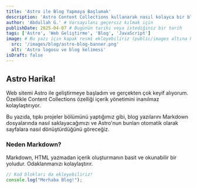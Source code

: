 ```yaml
---
title: 'Astro ile Blog Yapmaya Başlamak'
description: 'Astro Content Collections kullanarak nasıl kolayca bir blog oluşturabileceğimize dair ilk adımlar.'
author: 'Abdullah G.' # Varsayılanı geçersiz kılmak için
publishDate: 2025-04-07 # Bugünün tarihi veya istediğiniz bir tarih
tags: ['Astro', 'Web Geliştirme', 'Blog', 'JavaScript']
image: # Bu yazı için kapak resmi ekleyebiliriz (public/images altına koyun)
  src: '/images/blog/astro-blog-banner.png'
  alt: 'Astro logosu ve blog kelimesi'
isDraft: false
---
```


## Astro Harika!

Web sitemi Astro ile geliştirmeye başladım ve gerçekten çok keyif alıyorum. Özellikle Content Collections özelliği içerik yönetimini inanılmaz kolaylaştırıyor.

Bu yazıda, tıpkı projeler bölümünü yaptığımız gibi, blog yazılarını Markdown dosyalarında nasıl saklayacağımızı ve Astro'nun bunları otomatik olarak sayfalara nasıl dönüştürdüğünü göreceğiz.

### Neden Markdown?

Markdown, HTML yazmadan içerik oluşturmanın basit ve okunabilir bir yoludur. Odaklanmanızı kolaylaştırır.

```javascript
// Kod blokları da ekleyebiliriz!
console.log("Merhaba Blog!");